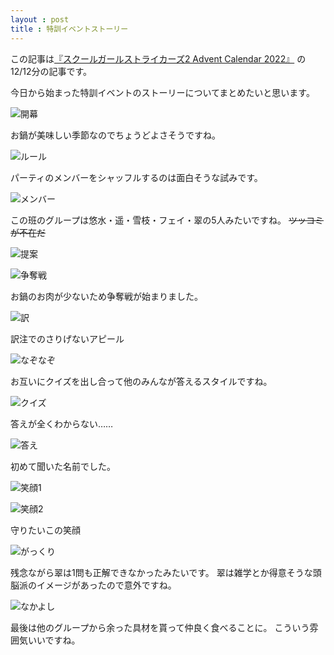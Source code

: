 ```yaml
---
layout : post
title : 特訓イベントストーリー
---
```


この記事は[『スクールガールストライカーズ2 Advent Calendar 2022』](https://adventar.org/calendars/8200) の12/12分の記事です。

今日から始まった特訓イベントのストーリーについてまとめたいと思います。

![開幕](/SchoolGirlStrikersAdventCalendar2022/20221212_1.PNG)

お鍋が美味しい季節なのでちょうどよさそうですね。

![ルール](/SchoolGirlStrikersAdventCalendar2022/20221212_2.PNG)

パーティのメンバーをシャッフルするのは面白そうな試みです。

![メンバー](/SchoolGirlStrikersAdventCalendar2022/20221212_3.PNG)

この班のグループは悠水・遥・雪枝・フェイ・翠の5人みたいですね。
~~ツッコミが不在だ~~

![提案](/SchoolGirlStrikersAdventCalendar2022/20221212_4.PNG)

![争奪戦](/SchoolGirlStrikersAdventCalendar2022/20221212_5.PNG)

お鍋のお肉が少ないため争奪戦が始まりました。

![訳](/SchoolGirlStrikersAdventCalendar2022/20221212_6.PNG)

訳注でのさりげないアピール

![なぞなぞ](/SchoolGirlStrikersAdventCalendar2022/20221212_7.PNG)

お互いにクイズを出し合って他のみんなが答えるスタイルですね。

![クイズ](/SchoolGirlStrikersAdventCalendar2022/20221212_8.PNG)

答えが全くわからない……

![答え](/SchoolGirlStrikersAdventCalendar2022/20221212_9.PNG)

初めて聞いた名前でした。

![笑顔1](/SchoolGirlStrikersAdventCalendar2022/20221212_10.PNG)

![笑顔2](/SchoolGirlStrikersAdventCalendar2022/20221212_11.PNG)

守りたいこの笑顔

![がっくり](/SchoolGirlStrikersAdventCalendar2022/20221212_12.PNG)

残念ながら翠は1問も正解できなかったみたいです。
翠は雑学とか得意そうな頭脳派のイメージがあったので意外ですね。

![なかよし](/SchoolGirlStrikersAdventCalendar2022/20221212_13.PNG)

最後は他のグループから余った具材を貰って仲良く食べることに。
こういう雰囲気いいですね。
